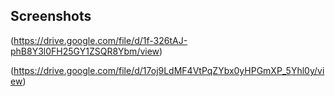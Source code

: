## Screenshots

(https://drive.google.com/file/d/1f-326tAJ-phB8Y3l0FH25GY1ZSQR8Ybm/view)


(https://drive.google.com/file/d/17oj9LdMF4VtPqZYbx0yHPGmXP_5Yhl0y/view)
